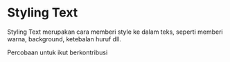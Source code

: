 # Styling Text

Styling Text merupakan cara memberi style ke dalam teks, seperti memberi warna, background, ketebalan huruf dll.

Percobaan untuk ikut berkontribusi
